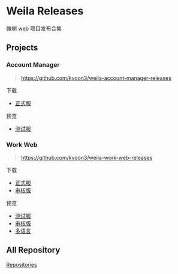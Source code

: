 # Weila Releases


微喇 web 项目发布合集

## Projects


### Account Manager

> https://github.com/kvoon3/weila-account-manager-releases

下载

- [正式服](https://github.com/kvoon3/weila-account-manager-release/releases)

预览

- [测试服](https://weila-account-manager.vercel.app/#/)

### Work Web

> https://github.com/kvoon3/weila-work-web-releases

下载

- [正式服](https://github.com/kvoon9/weila-work-web-releases/releases)
- [审核版](https://github.com/kvoon9/weila-work-web-releases/releases?q=publish-verify&expanded=true)


预览

- [测试服](https://weila-work-web.vercel.app)
- [审核版](https://weila-work-web-git-publish-verify-kvoon9s-projects.vercel.app)
- [多语言](https://weila-work-web-git-intl-kvoon9s-projects.vercel.app/)


## All Repository

[Repositories](https://github.com/search?q=user%3Akvoon9+weila-+in%3Aname+releases+in%3Aname&type=repositories)

